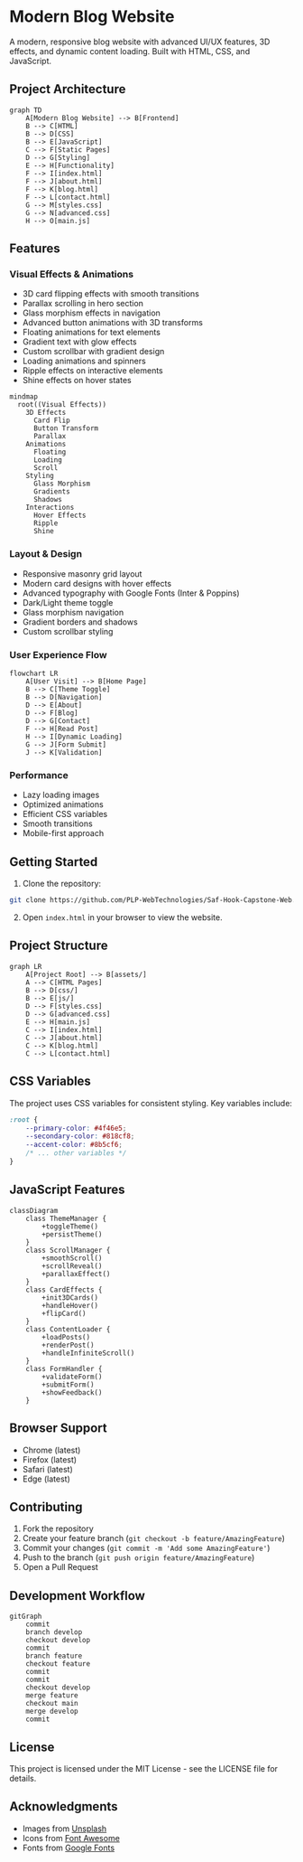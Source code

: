 # Modern Blog Website

A modern, responsive blog website with advanced UI/UX features, 3D effects, and dynamic content loading. Built with HTML, CSS, and JavaScript.

## Project Architecture

```mermaid
graph TD
    A[Modern Blog Website] --> B[Frontend]
    B --> C[HTML]
    B --> D[CSS]
    B --> E[JavaScript]
    C --> F[Static Pages]
    D --> G[Styling]
    E --> H[Functionality]
    F --> I[index.html]
    F --> J[about.html]
    F --> K[blog.html]
    F --> L[contact.html]
    G --> M[styles.css]
    G --> N[advanced.css]
    H --> O[main.js]
```

## Features

### Visual Effects & Animations
- 3D card flipping effects with smooth transitions
- Parallax scrolling in hero section
- Glass morphism effects in navigation
- Advanced button animations with 3D transforms
- Floating animations for text elements
- Gradient text with glow effects
- Custom scrollbar with gradient design
- Loading animations and spinners
- Ripple effects on interactive elements
- Shine effects on hover states

```mermaid
mindmap
  root((Visual Effects))
    3D Effects
      Card Flip
      Button Transform
      Parallax
    Animations
      Floating
      Loading
      Scroll
    Styling
      Glass Morphism
      Gradients
      Shadows
    Interactions
      Hover Effects
      Ripple
      Shine
```

### Layout & Design
- Responsive masonry grid layout
- Modern card designs with hover effects
- Advanced typography with Google Fonts (Inter & Poppins)
- Dark/Light theme toggle
- Glass morphism navigation
- Gradient borders and shadows
- Custom scrollbar styling

### User Experience Flow

```mermaid
flowchart LR
    A[User Visit] --> B[Home Page]
    B --> C[Theme Toggle]
    B --> D[Navigation]
    D --> E[About]
    D --> F[Blog]
    D --> G[Contact]
    F --> H[Read Post]
    H --> I[Dynamic Loading]
    G --> J[Form Submit]
    J --> K[Validation]
```

### Performance
- Lazy loading images
- Optimized animations
- Efficient CSS variables
- Smooth transitions
- Mobile-first approach

## Getting Started

1. Clone the repository:
```bash
git clone https://github.com/PLP-WebTechnologies/Saf-Hook-Capstone-Web.git
```

2. Open `index.html` in your browser to view the website.

## Project Structure

```mermaid
graph LR
    A[Project Root] --> B[assets/]
    A --> C[HTML Pages]
    B --> D[css/]
    B --> E[js/]
    D --> F[styles.css]
    D --> G[advanced.css]
    E --> H[main.js]
    C --> I[index.html]
    C --> J[about.html]
    C --> K[blog.html]
    C --> L[contact.html]
```

## CSS Variables

The project uses CSS variables for consistent styling. Key variables include:

```css
:root {
    --primary-color: #4f46e5;
    --secondary-color: #818cf8;
    --accent-color: #8b5cf6;
    /* ... other variables */
}
```

## JavaScript Features

```mermaid
classDiagram
    class ThemeManager {
        +toggleTheme()
        +persistTheme()
    }
    class ScrollManager {
        +smoothScroll()
        +scrollReveal()
        +parallaxEffect()
    }
    class CardEffects {
        +init3DCards()
        +handleHover()
        +flipCard()
    }
    class ContentLoader {
        +loadPosts()
        +renderPost()
        +handleInfiniteScroll()
    }
    class FormHandler {
        +validateForm()
        +submitForm()
        +showFeedback()
    }
```

## Browser Support

- Chrome (latest)
- Firefox (latest)
- Safari (latest)
- Edge (latest)

## Contributing

1. Fork the repository
2. Create your feature branch (`git checkout -b feature/AmazingFeature`)
3. Commit your changes (`git commit -m 'Add some AmazingFeature'`)
4. Push to the branch (`git push origin feature/AmazingFeature`)
5. Open a Pull Request

## Development Workflow

```mermaid
gitGraph
    commit
    branch develop
    checkout develop
    commit
    branch feature
    checkout feature
    commit
    commit
    checkout develop
    merge feature
    checkout main
    merge develop
    commit
```

## License

This project is licensed under the MIT License - see the LICENSE file for details.

## Acknowledgments

- Images from [Unsplash](https://unsplash.com)
- Icons from [Font Awesome](https://fontawesome.com)
- Fonts from [Google Fonts](https://fonts.google.com) 